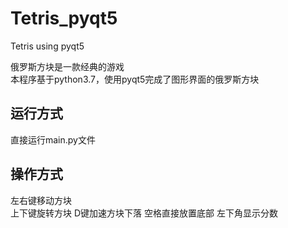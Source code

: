 # Tetris_pyqt5
Tetris using pyqt5

俄罗斯方块是一款经典的游戏  
本程序基于python3.7，使用pyqt5完成了图形界面的俄罗斯方块  

## 运行方式  
直接运行main.py文件

## 操作方式  
左右键移动方块  
上下键旋转方块
D键加速方块下落
空格直接放置底部
左下角显示分数
